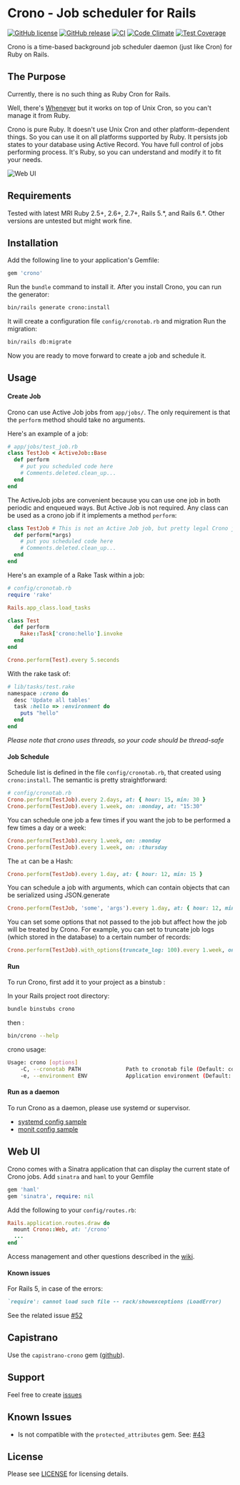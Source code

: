 # Crono - Job scheduler for Rails

[![GitHub license](https://img.shields.io/github/license/jbox-web/crono.svg)](https://github.com/jbox-web/crono/blob/master/LICENSE)
[![GitHub release](https://img.shields.io/github/release/jbox-web/crono.svg)](https://github.com/jbox-web/crono/releases/latest)
[![CI](https://github.com/jbox-web/crono/workflows/CI/badge.svg)](https://github.com/jbox-web/crono/actions)
[![Code Climate](https://codeclimate.com/github/jbox-web/crono/badges/gpa.svg)](https://codeclimate.com/github/jbox-web/crono)
[![Test Coverage](https://codeclimate.com/github/jbox-web/crono/badges/coverage.svg)](https://codeclimate.com/github/jbox-web/crono/coverage)

Crono is a time-based background job scheduler daemon (just like Cron) for Ruby on Rails.


## The Purpose

Currently, there is no such thing as Ruby Cron for Rails.

Well, there's [Whenever](https://github.com/javan/whenever) but it works on top of Unix Cron, so you can't manage it from Ruby.

Crono is pure Ruby. It doesn't use Unix Cron and other platform-dependent things. So you can use it on all platforms supported by Ruby.
It persists job states to your database using Active Record. You have full control of jobs performing process.
It's Ruby, so you can understand and modify it to fit your needs.

![Web UI](https://github.com/plashchynski/crono/raw/master/examples/crono_web_ui.png)


## Requirements

Tested with latest MRI Ruby 2.5+, 2.6+, 2.7+, Rails 5.\*, and Rails 6.\*.
Other versions are untested but might work fine.


## Installation

Add the following line to your application's Gemfile:

```ruby
gem 'crono'
```

Run the `bundle` command to install it.
After you install Crono, you can run the generator:

```sh
bin/rails generate crono:install
```

It will create a configuration file `config/cronotab.rb` and migration
Run the migration:

```sh
bin/rails db:migrate
```

Now you are ready to move forward to create a job and schedule it.


## Usage

#### Create Job

Crono can use Active Job jobs from `app/jobs/`. The only requirement is that the `perform` method should take no arguments.

Here's an example of a job:

```ruby
# app/jobs/test_job.rb
class TestJob < ActiveJob::Base
  def perform
    # put you scheduled code here
    # Comments.deleted.clean_up...
  end
end
```

The ActiveJob jobs are convenient because you can use one job in both periodic and enqueued ways. But Active Job is not required. Any class can be used as a crono job if it implements a method `perform`:

```ruby
class TestJob # This is not an Active Job job, but pretty legal Crono job.
  def perform(*args)
    # put you scheduled code here
    # Comments.deleted.clean_up...
  end
end
```

Here's an example of a Rake Task within a job:

```ruby
# config/cronotab.rb
require 'rake'

Rails.app_class.load_tasks

class Test
  def perform
    Rake::Task['crono:hello'].invoke
  end
end

Crono.perform(Test).every 5.seconds
```

With the rake task of:

```ruby
# lib/tasks/test.rake
namespace :crono do
  desc 'Update all tables'
  task :hello => :environment do
    puts "hello"
  end
end
```

_Please note that crono uses threads, so your code should be thread-safe_

#### Job Schedule

Schedule list is defined in the file `config/cronotab.rb`, that created using `crono:install`. The semantic is pretty straightforward:

```ruby
# config/cronotab.rb
Crono.perform(TestJob).every 2.days, at: { hour: 15, min: 30 }
Crono.perform(TestJob).every 1.week, on: :monday, at: "15:30"
```

You can schedule one job a few times if you want the job to be performed a few times a day or a week:

```ruby
Crono.perform(TestJob).every 1.week, on: :monday
Crono.perform(TestJob).every 1.week, on: :thursday
```

The `at` can be a Hash:

```ruby
Crono.perform(TestJob).every 1.day, at: { hour: 12, min: 15 }
```

You can schedule a job with arguments, which can contain objects that can be
serialized using JSON.generate

```ruby
Crono.perform(TestJob, 'some', 'args').every 1.day, at: { hour: 12, min: 15 }
```

You can set some options that not passed to the job but affect how the job will be treated by Crono. For example, you can set to truncate job logs (which stored in the database) to a certain number of records:

```ruby
Crono.perform(TestJob).with_options(truncate_log: 100).every 1.week, on: :monday
```

#### Run

To run Crono, first add it to your project as a binstub :

In your Rails project root directory:

```sh
bundle binstubs crono
```

then :

```sh
bin/crono --help
```

crono usage:

```sh
Usage: crono [options]
    -C, --cronotab PATH              Path to cronotab file (Default: config/cronotab.rb)
    -e, --environment ENV            Application environment (Default: development)
```

#### Run as a daemon

To run Crono as a daemon, please use systemd or supervisor.

* [systemd config sample](https://github.com/jbox-web/crono/blob/master/examples/systemd/crono.service)
* [monit config sample](https://github.com/jbox-web/crono/blob/master/examples/monit/monitrc.conf)

## Web UI

Crono comes with a Sinatra application that can display the current state of Crono jobs.
Add `sinatra` and `haml` to your Gemfile

```ruby
gem 'haml'
gem 'sinatra', require: nil
```

Add the following to your `config/routes.rb`:

```ruby
Rails.application.routes.draw do
  mount Crono::Web, at: '/crono'
  ...
end
```

Access management and other questions described in the [wiki](https://github.com/plashchynski/crono/wiki/Web-UI).

#### Known issues

For Rails 5, in case of the errors:

```ruby
`require': cannot load such file -- rack/showexceptions (LoadError)
```

See the related issue [#52](https://github.com/plashchynski/crono/issues/52)


## Capistrano

Use the `capistrano-crono` gem ([github](https://github.com/plashchynski/capistrano-crono/)).


## Support

Feel free to create [issues](https://github.com/jbox-web/crono/issues)


## Known Issues

* Is not compatible with the `protected_attributes` gem. See: [#43](https://github.com/plashchynski/crono/issues/43)


## License

Please see [LICENSE](https://github.com/jbox-web/crono/blob/master/LICENSE) for licensing details.
